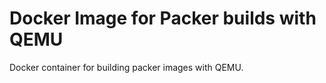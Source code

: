 # Docker Image for Packer builds with QEMU

Docker container for building packer images with QEMU.

